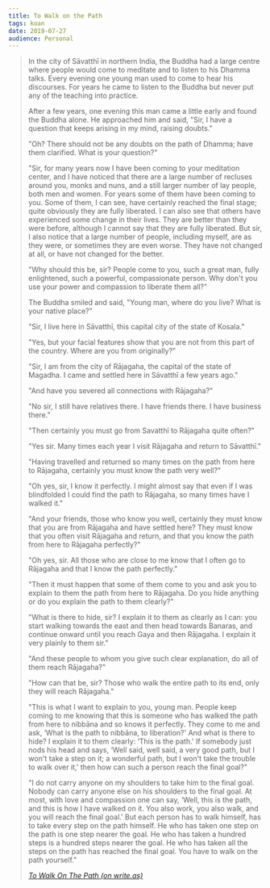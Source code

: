 ```yaml
---
title: To Walk on the Path
tags: koan
date: 2019-07-27
audience: Personal
---
```


> In the city of Sāvatthī in northern India, the Buddha had a large
> centre where people would come to meditate and to listen to his Dhamma
> talks. Every evening one young man used to come to hear his
> discourses. For years he came to listen to the Buddha but never put
> any of the teaching into practice.
> 
> After a few years, one evening this man came a little early and found
> the Buddha alone. He approached him and said, "Sir, I have a question
> that keeps arising in my mind, raising doubts."
> 
> "Oh? There should not be any doubts on the path of Dhamma; have them
> clarified. What is your question?"
> 
> "Sir, for many years now I have been coming to your meditation center,
> and I have noticed that there are a large number of recluses around
> you, monks and nuns, and a still larger number of lay people, both men
> and women. For years some of them have been coming to you. Some of
> them, I can see, have certainly reached the final stage; quite
> obviously they are fully liberated. I can also see that others have
> experienced some change in their lives. They are better than they were
> before, although I cannot say that they are fully liberated. But sir,
> I also notice that a large number of people, including myself, are as
> they were, or sometimes they are even worse. They have not changed at
> all, or have not changed for the better.
> 
> "Why should this be, sir? People come to you, such a great man, fully
> enlightened, such a powerful, compassionate person. Why don't you use
> your power and compassion to liberate them all?"
> 
> The Buddha smiled and said, "Young man, where do you live? What is
> your native place?"
> 
> "Sir, I live here in Sāvatthī, this capital city of the state of
> Kosala."
> 
> "Yes, but your facial features show that you are not from this part of
> the country. Where are you from originally?"
> 
> "Sir, I am from the city of Rājagaha, the capital of the state of
> Magadha. I came and settled here in Sāvatthī a few years ago."
> 
> "And have you severed all connections with Rājagaha?"
> 
> "No sir, I still have relatives there. I have friends there. I have
> business there."
> 
> "Then certainly you must go from Savatthī to Rājagaha quite often?"
> 
> "Yes sir. Many times each year I visit Rājagaha and return to
> Sāvatthī."
> 
> "Having travelled and returned so many times on the path from here to
> Rājagaha, certainly you must know the path very well?"
> 
> "Oh yes, sir, I know it perfectly. I might almost say that even if I
> was blindfolded I could find the path to Rājagaha, so many times have
> I walked it."
> 
> "And your friends, those who know you well, certainly they must know
> that you are from Rājagaha and have settled here? They must know that
> you often visit Rājagaha and return, and that you know the path from
> here to Rājagaha perfectly?"
> 
> "Oh yes, sir. All those who are close to me know that I often go to
> Rājagaha and that I know the path perfectly."
> 
> "Then it must happen that some of them come to you and ask you to
> explain to them the path from here to Rājagaha. Do you hide anything
> or do you explain the path to them clearly?"
> 
> "What is there to hide, sir? I explain it to them as clearly as I can:
> you start walking towards the east and then head towards Banaras, and
> continue onward until you reach Gaya and then Rājagaha. I explain it
> very plainly to them sir."
> 
> "And these people to whom you give such clear explanation, do all of
> them reach Rājagaha?"
> 
> "How can that be, sir? Those who walk the entire path to its end, only
> they will reach Rājagaha."
> 
> "This is what I want to explain to you, young man. People keep coming
> to me knowing that this is someone who has walked the path from here
> to nibbāna and so knows it perfectly. They come to me and ask, ‘What
> is the path to nibbāna, to liberation?' And what is there to hide? I
> explain it to them clearly: ‘This is the path.' If somebody just nods
> his head and says, ‘Well said, well said, a very good path, but I
> won't take a step on it; a wonderful path, but I won't take the
> trouble to walk over it,' then how can such a person reach the final
> goal?"
> 
> "I do not carry anyone on my shoulders to take him to the final
> goal. Nobody can carry anyone else on his shoulders to the final
> goal. At most, with love and compassion one can say, ‘Well, this is
> the path, and this is how I have walked on it. You also work, you also
> walk, and you will reach the final goal.' But each person has to walk
> himself, has to take every step on the path himself. He who has taken
> one step on the path is one step nearer the goal. He who has taken a
> hundred steps is a hundred steps nearer the goal. He who has taken all
> the steps on the path has reached the final goal. You have to walk on
> the path yourself."
> 
> <cite>[To Walk On The Path (on write.as)](https://write.as/mya249cn84nosg9r)</cite>
